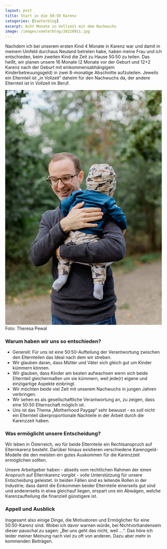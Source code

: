 ```yaml
---
layout: post
title: Start in die 50:50 Karenz
categories: [Vaeterblog]
excerpt: Acht Monate in Vollzeit mit dem Nachwuchs
image: /images/vaeterblog/20220911.jpg
---
```


Nachdem ich bei unserem ersten Kind 4 Monate in Karenz war und damit in meinem Umfeld durchaus Neuland betreten habe, haben meine Frau und ich entschieden, beim zweiten Kind die Zeit zu Hause 50:50 zu teilen. Das heißt, wir planen unsere 16 Monate (2 Monate vor der Geburt und 12+2 Karenz nach der Geburt mit einkommensabhängigem Kinderbetreuungsgeld) in zwei 8-monatige Abschnitte aufzuteilen. Jeweils ein Elternteil ist „in Vollzeit“ daheim für den Nachwuchs da, der andere Elternteil ist in Vollzeit im Beruf.

![Jakob Hürner](../images/vaeterblog/20220911.jpg)
Foto: Theresa Pewal

### Warum haben wir uns so entschieden?

- Generell: Für uns ist eine 50:50-Aufteilung der Verantwortung zwischen den Elternteilen das Ideal nach dem wir streben.
- Wir glauben daran, dass Mütter und Väter sich gleich gut um Kinder kümmern können.
- Wir glauben, dass Kinder am besten aufwachsen wenn sich beide Elternteil gleichermaßen um sie kümmern, weil jede(r) eigene und einzigartige Aspekte einbringt.
- Wir möchten beide viel Zeit mit unserem Nachwuchs in jungen Jahren verbringen.
- Wir sehen es als gesellschaftliche Verantwortung an, zu zeigen, dass eine 50:50 Elternschaft möglich ist.
- Uns ist das Thema „Motherhood Paygap“ sehr bewusst - es soll nicht ein Elternteil überproportionale Nachteile in der Arbeit durch die Karenzzeit haben.

### Was ermöglicht unsere Entscheidung?

Wir leben in Österreich, wo für beide Elternteile ein Rechtsanspruch auf Elternkarenz besteht. Darüber hinaus existieren verschiedene Karenzgeld-Modelle die den meisten ein gutes Auskommen für die Karenzzeit ermöglichen sollten.

Unsere Arbeitgeber haben - abseits vom rechtlichen Rahmen der einen Anspruch auf Elternkarenz vorgibt - volle Unterstützung für unsere Entscheidung geleistet. In beiden Fällen sind es leitende Rollen in der Industrie; dass damit die Einkommen beider Elternteile einerseits gut sind und andererseits in etwa gleichauf liegen, erspart uns ein Abwägen, welche Karenzaufteilung die finanziell günstigere ist.

### Appell und Ausblick

Insgesamt also einige Dinge, die Motivatoren und Ermöglicher für eine 50:50-Karenz sind. Wobei ich davor warnen würde, bei Nichtvorhandensein dieser pauschal zu sagen: „Bei uns geht das nicht, weil …“. Das höre ich leider meiner Meinung nach viel zu oft von anderen. 
Dazu aber mehr in kommenden Beiträgen.


